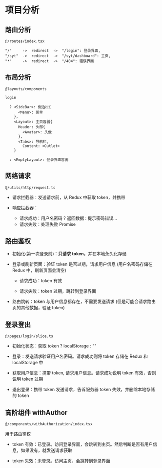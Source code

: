 # 项目分析

## 路由分析

`@/routes/index.tsx`

```
"/"     ->  redirect  ->  "/login": 登录界面,
"/syt"  ->  redirect  ->  "/syt/dashboard": 主页,
"*"     ->  redirect  ->  "/404": 错误界面
```

## 布局分析

`@layouts/components`

```
login

  ? <SideBar>: 侧边栏{
      <Menu>: 菜单
    },
    <Layout>: 主页容器{
      Header: 头部{
        <Avatar>: 头像
      },
      <Tabs>: 导航栏,
        Content: <Outlet>
    }

  : <EmptyLayout>: 登录界面容器
```

## 网络请求

`@/utils/http/request.ts`

- 请求拦截器：发送请求前，从 Redux 中获取 token，并携带

- 响应拦截器：
    - 请求成功：用户名密码 ? 返回数据 : 提示密码错误...
    - 请求失败：处理失败 Promise

## 路由鉴权

- 初始化(第一次登录前)：**只请求 token**，并在本地永久化存储

- 登录或刷新页面：验证 token 是否过期，请求用户信息 (用户名密码存储在 Redux 中，刷新页面会清空)

    - 请求成功：token 有效

    - 请求失败：token 过期，跳转到登录界面

- 路由跳转：token 与用户信息都存在，不需要发送请求 (但是可能会请求路由页的其他数据，验证 token)

## 登录登出

`@/pages/login/slice.ts`

- 初始化状态：获取 token ? localStorage : ""

- 登录：发送请求验证用户名密码。请求成功则将 token 存储在 Redux 和 localStorage 中

- 获取用户信息：携带 token, 请求用户信息。请求成功说明 token 有效，否则说明 token 过期

- 退出登录：携带 token 发送请求，告诉服务器 token 失效，并删除本地存储的 token

## 高阶组件 withAuthor

`@/components/withAuthorization/index.tsx`

用于路由鉴权

- token 有效：已登录。访问登录界面，会跳转到主页。然后判断是否有用户信息，如果没有，就发送请求获取

- token 失效：未登录。访问主页，会跳转到登录界面
